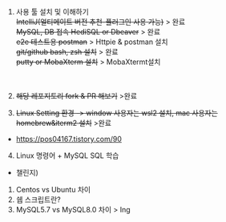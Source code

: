 1) 사용 툴 설치 및 이해하기 </br>
 ~~IntelliJ(얼티메이트 버전 추천-플러그인 사용 가능)~~ > 완료 </br>
 ~~MySQL, DB 접속 HediSQL or Dbeaver~~ > 완료 </br>
 ~~e2e 테스트용 postman~~ > Httpie & postman 설치 </br>
 ~~git/github bash, zsh 설치~~ > 완료 </br>
 ~~putty or MobaXterm 설치~~ > MobaXtermt설치</br>
</br></br>

2) ~~해당 레포지토리 fork & PR 해보기~~ >완료</br>

3) ~~Linux Setting 환경 -> window 사용자는 wsl2 설치, mac 사용자는 homebrew&iterm2 설치~~ >완료</br>
- https://pos04167.tistory.com/90</br>

4) Linux 명령어 + MySQL SQL 학습

- 챌린지) 
1) Centos vs Ubuntu 차이 
2) 쉡 스크립트란? 
3) MySQL5.7 vs MySQL8.0 차이 > Ing
